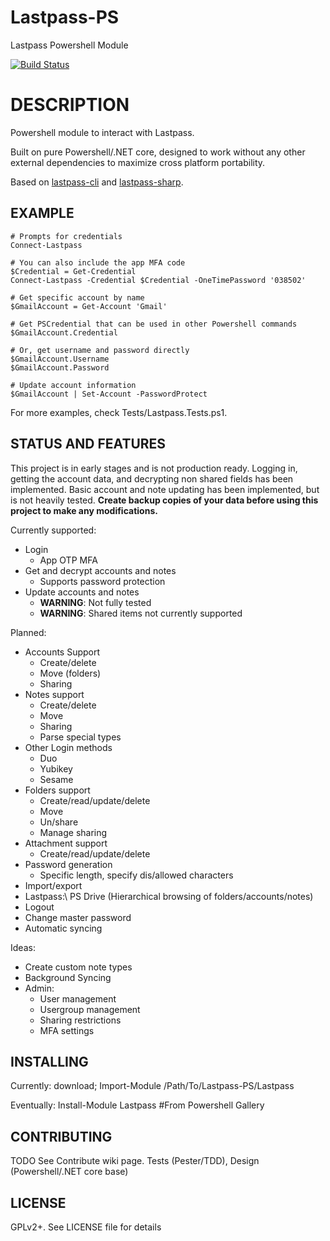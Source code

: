 # Lastpass-PS
Lastpass Powershell Module

[![Build Status](https://dev.azure.com/sacrificialarts/sacrificialarts/_apis/build/status/sjlouder.Lastpass-PS?branchName=master)](https://dev.azure.com/sacrificialarts/sacrificialarts/_build/latest?definitionId=1&branchName=master)

DESCRIPTION
=======
Powershell module to interact with Lastpass.
 
Built on pure Powershell/.NET core, designed to work without any other external dependencies to maximize cross platform portability.

Based on [lastpass-cli](https://github.com/lastpass/lastpass-cli) and [lastpass-sharp](https://github.com/detunized/lastpass-sharp).

EXAMPLE
---
```
# Prompts for credentials
Connect-Lastpass

# You can also include the app MFA code
$Credential = Get-Credential
Connect-Lastpass -Credential $Credential -OneTimePassword '038502'

# Get specific account by name
$GmailAccount = Get-Account 'Gmail'

# Get PSCredential that can be used in other Powershell commands
$GmailAccount.Credential

# Or, get username and password directly
$GmailAccount.Username
$GmailAccount.Password

# Update account information
$GmailAccount | Set-Account -PasswordProtect

```
For more examples, check Tests/Lastpass.Tests.ps1.


STATUS AND FEATURES
---
This project is in early stages and is not production ready. Logging in, getting the account data, and decrypting non shared fields has been implemented. Basic account and note updating has been implemented, but is not heavily tested.
**Create backup copies of your data before using this project to make any modifications.**

Currently supported:
* Login
	* App OTP MFA
* Get and decrypt accounts and notes
	* Supports password protection
* Update accounts and notes
	* **WARNING**: Not fully tested
	* **WARNING**: Shared items not currently supported

Planned:
* Accounts Support
	* Create/delete
	* Move (folders)
	* Sharing
* Notes support
	* Create/delete
	* Move
	* Sharing
	* Parse special types
* Other Login methods
	* Duo
	* Yubikey
	* Sesame
* Folders support
	* Create/read/update/delete
	* Move
	* Un/share
	* Manage sharing
* Attachment support
	* Create/read/update/delete
* Password generation
	* Specific length, specify dis/allowed characters
* Import/export
* Lastpass:\ PS Drive (Hierarchical browsing of folders/accounts/notes) 
* Logout
* Change master password
* Automatic syncing

Ideas:
* Create custom note types
* Background Syncing
* Admin:
	* User management
	* Usergroup management
	* Sharing restrictions
	* MFA settings


INSTALLING
---
Currently: download; Import-Module /Path/To/Lastpass-PS/Lastpass

Eventually: Install-Module Lastpass #From Powershell Gallery

CONTRIBUTING
---
TODO
See Contribute wiki page.
Tests (Pester/TDD), Design (Powershell/.NET core base)

LICENSE
---
GPLv2+. See LICENSE file for details
